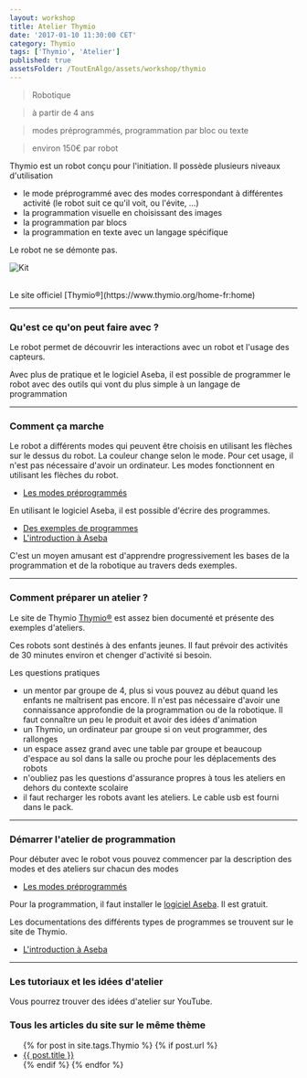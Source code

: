 ```yaml
---
layout: workshop
title: Atelier Thymio
date: '2017-01-10 11:30:00 CET'
category: Thymio
tags: ['Thymio', 'Atelier']
published: true
assetsFolder: /ToutEnAlgo/assets/workshop/thymio
---
```


>    Robotique

>    à partir de 4 ans

>    modes préprogrammés, programmation par bloc ou texte

>    environ 150€ par robot


Thymio est un robot conçu pour l'initiation. Il possède plusieurs niveaux d'utilisation
- le mode préprogrammé avec des modes correspondant à différentes activité (le robot suit ce qu'il voit, ou l'évite, ...)
- la programmation visuelle en choisissant des images
- la programmation par blocs
- la programmation en texte avec un langage spécifique

Le robot ne se démonte pas.

![Kit]({{page.assetsFolder}}/thymio2.png)

<br>
Le site officiel [Thymio®](https://www.thymio.org/home-fr:home)


---

### Qu'est ce qu'on peut faire avec ?

Le robot permet de découvrir les interactions avec un robot et l'usage des capteurs.

Avec plus de pratique et le logiciel Aseba, il est possible de programmer le robot avec des outils qui vont du plus simple à un langage de programmation

---

### Comment ça marche

Le robot a différents modes qui peuvent être choisis en utilisant les flèches sur le dessus du robot.
La couleur change selon le mode.
Pour cet usage, il n'est pas nécessaire d'avoir un ordinateur. Les modes fonctionnent en utilisant les flèches du robot.

- [Les modes préprogrammés](https://www.thymio.org/fr:thymiostarting)

En utilisant le logiciel Aseba, il est possible d'écrire des programmes.

- [Des exemples de programmes](https://www.thymio.org/fr:thymio)
- [L'introduction à Aseba](https://www.thymio.org/fr:start)

C'est un moyen amusant est d'apprendre progressivement les bases de la programmation et de la robotique au travers deds exemples.

---

### Comment préparer un atelier ?

Le site de Thymio [Thymio®](https://www.thymio.org/home-fr:home) est assez bien documenté et présente des exemples d'ateliers.

Ces robots sont destinés à des enfants jeunes. Il faut prévoir des activités de 30 minutes environ et chenger d'activité si besoin.

Les questions pratiques
- un mentor par groupe de 4, plus si vous pouvez au début quand les enfants ne maîtrisent pas encore. Il n'est pas nécessaire d'avoir une connaissance approfondie de la programmation ou de la robotique. Il faut connaître un peu le produit et avoir des idées d'animation
- un Thymio, un ordinateur par groupe si on veut programmer, des rallonges
- un espace assez grand avec une table par groupe et beaucoup d'espace au sol dans la salle ou proche pour les déplacements des robots
- n'oubliez pas les questions d'assurance propres à tous les ateliers en dehors du contexte scolaire
- il faut recharger les robots avant les ateliers. Le cable usb est fourni dans le pack.

---

### Démarrer l'atelier de programmation

Pour débuter avec le robot vous pouvez commencer par la description des modes et des ateliers sur chacun des modes

- [Les modes préprogrammés](https://www.thymio.org/fr:thymiostarting)


Pour la programmation, il faut installer le [logiciel Aseba](https://www.thymio.org/fr:start). Il est gratuit.

Les documentations des différents types de programmes se trouvent sur le site de Thymio.

- [L'introduction à Aseba](https://www.thymio.org/fr:start)

---

### Les tutoriaux et les idées d'atelier

Vous pourrez trouver des idées d'atelier sur YouTube.


### Tous les articles du site sur le même thème

<ul>
  {% for post in site.tags.Thymio %}
    {% if post.url %}
        <li><a href="{{ post.url }}">{{ post.title }}</a></li>
    {% endif %}
  {% endfor %}
</ul>
